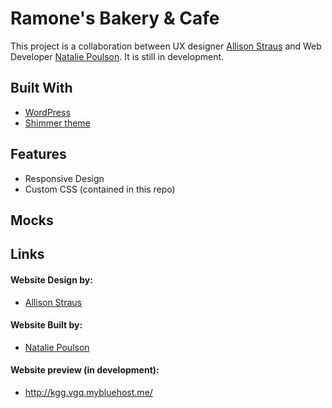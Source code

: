 # Ramone's Bakery & Cafe
This project is a collaboration between UX designer [Allison Straus](https://www.allisonstraus.com/) and Web Developer [Natalie Poulson](https://github.com/natalie-poulson). It is still in development. 

## Built With
* [WordPress](https://wordpress.org/)
* [Shimmer theme](https://support.almondandwhite.com/theme-documentation/shimmer-theme/)

## Features
* Responsive Design
* Custom CSS (contained in this repo)

## Mocks

## Links
#### Website Design by: 
* [Allison Straus](https://www.allisonstraus.com/)

#### Website Built by:
* [Natalie Poulson](https://github.com/natalie-poulson)

#### Website preview (in development):
* http://kgg.vgq.mybluehost.me/
